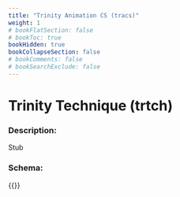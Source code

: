 ```yaml
---
title: "Trinity Animation CS (tracs)"
weight: 1
# bookFlatSection: false
# bookToc: true
bookHidden: true
bookCollapseSection: false
# bookComments: false
# bookSearchExclude: false
---
```

# Trinity Technique (trtch)

### Description:

Stub

### Schema:

{{<github repo="pkZukan/PokeDocs" file="/LA/Flatbuffers/Animation/tracs.fbs" lang="ts">}}